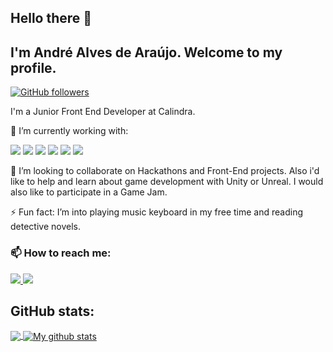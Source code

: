 ## Hello there 👋
## I'm André Alves de Araújo. Welcome to my profile.

<a href="https://github.com/andrealvesaraujo"><img alt="GitHub followers" src="https://img.shields.io/github/followers/andrealvesaraujo?style=social"></a>

I'm a Junior Front End Developer at Calindra.

🔭 I’m currently working with:
<p>
  
  <img src="https://img.shields.io/badge/HTML5-E34F26?style=for-the-badge&logo=html5&logoColor=white"/>
  <img src="https://img.shields.io/badge/CSS3-1572B6?style=for-the-badge&logo=css3&logoColor=whit"/>
  <img src="https://img.shields.io/badge/JavaScript-F7DF1E?style=for-the-badge&logo=javascript&logoColor=black"/>
  <img src="https://img.shields.io/badge/jQuery-0769AD?style=for-the-badge&logo=jquery&logoColor=white"/>
  <img src="https://img.shields.io/badge/Sass-CC6699?style=for-the-badge&logo=sass&logoColor=white"/>
  <img src="https://img.shields.io/badge/Bootstrap-563D7C?style=for-the-badge&logo=bootstrap&logoColor=white"/>

</p>
<!-- 🌱 I’m currently learning on JavaScript projects from course. -->

👯 I’m looking to collaborate on Hackathons and Front-End projects. Also i'd like to help and learn about game development with Unity or Unreal. I would also like to
participate in a Game Jam.

⚡ Fun fact: I’m into playing music keyboard in my free time and reading detective novels. 

### 📫 How to reach me: 

<p>
  <a href="https://www.linkedin.com/in/andre-alves-araujo/" rel="nofollow">
    <img src="https://img.shields.io/badge/linkedin%20-%230077B5.svg?&style=for-the-badge&logo=linkedin&logoColor=white"/>
  </a> 
  <a href="mailto: andrealvesaraujo.1995@gmail.com">
    <img src="https://img.shields.io/badge/Gmail-D14836?style=for-the-badge&logo=gmail&logoColor=white"/>
  </a>
</p>

## GitHub stats:  
<a href="https://github.com/anuraghazra/github-readme-stats">
  <!-- Change the `github-readme-stats.anuraghazra1.vercel.app` to `github-readme-stats.vercel.app`  -->
  <img align="center" src="https://github-readme-stats.vercel.app/api/top-langs/?username=andrealvesaraujo&langs_count=6" />
</a>
<a href="https://github.com/anuraghazra/github-readme-stats">
  <img align="center" src="https://github-readme-stats.anuraghazra1.vercel.app/api?username=andrealvesaraujo&show_icons=true&line_height=27&include_all_commits=true" alt="My github stats" />
  
  
  

<!--
**andrealvesaraujo/andrealvesaraujo** is a ✨ _special_ ✨ repository because its `README.md` (this file) appears on your GitHub profile.

Here are some ideas to get you started:

- 🔭 I’m currently working on ...
- 🌱 I’m currently learning ...
- 👯 I’m looking to collaborate on ...
- 🤔 I’m looking for help with ...
- 💬 Ask me about ...
- 📫 How to reach me: ...
- 😄 Pronouns: ...
- ⚡ Fun fact: ...
-->


